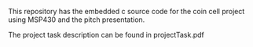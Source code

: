 This repository has the embedded c source code for the coin cell project using MSP430 and the pitch presentation.

The project task description can be found in projectTask.pdf 


